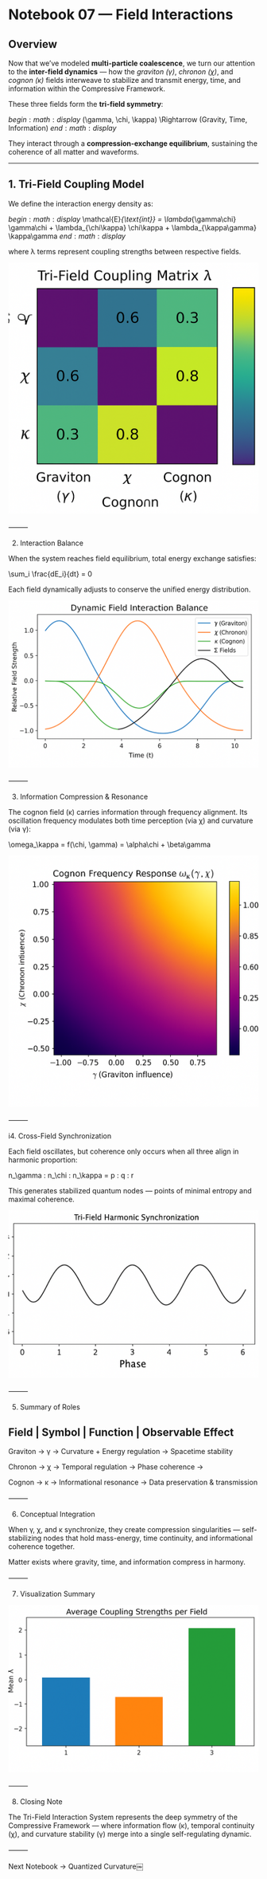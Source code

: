 # Notebook 07 — Field Interactions

## Overview

Now that we’ve modeled **multi-particle coalescence**, we turn our attention to the **inter-field dynamics** — how the *graviton (γ)*, *chronon (χ)*, and *cognon (κ)* fields interweave to stabilize and transmit energy, time, and information within the Compressive Framework.

These three fields form the **tri-field symmetry**:

$begin:math:display$
(\\gamma, \\chi, \\kappa) \\Rightarrow (Gravity, Time, Information)
$end:math:display$

They interact through a **compression-exchange equilibrium**, sustaining the coherence of all matter and waveforms.

---

## 1. Tri-Field Coupling Model

We define the interaction energy density as:

$begin:math:display$
\\mathcal{E}_{\\text{int}} = \\lambda_{\\gamma\\chi} \\gamma\\chi + \\lambda_{\\chi\\kappa} \\chi\\kappa + \\lambda_{\\kappa\\gamma} \\kappa\\gamma
$end:math:display$

where λ terms represent coupling strengths between respective fields.

![Coupling](../notebooks/7notebook01.png)

⸻

2. Interaction Balance

When the system reaches field equilibrium, total energy exchange satisfies:

\sum_i \frac{dE_i}{dt} = 0

Each field dynamically adjusts to conserve the unified energy distribution.

![Coupling](../notebooks/7notebook02.png)

⸻

3. Information Compression & Resonance

The cognon field (κ) carries information through frequency alignment.
Its oscillation frequency modulates both time perception (via χ) and curvature (via γ):

\omega_\kappa = f(\chi, \gamma) = \alpha\chi + \beta\gamma

![Coupling](../notebooks/7notebook03.PNG)


⸻

i4. Cross-Field Synchronization

Each field oscillates, but coherence only occurs when all three align in harmonic proportion:

n_\gamma : n_\chi : n_\kappa = p : q : r

This generates stabilized quantum nodes — points of minimal entropy and maximal coherence.

![Coupling](../notebooks/7notebook04.PNG)


⸻

5. Summary of Roles

Field | Symbol | Function | Observable Effect
---------------------------------------

Graviton -> γ -> Curvature + Energy regulation -> Spacetime stability

Chronon -> χ -> Temporal regulation -> Phase coherence -> 

Cognon -> κ -> Informational resonance -> Data preservation & transmission


⸻

6. Conceptual Integration

When γ, χ, and κ synchronize, they create compression singularities — self-stabilizing nodes that hold mass-energy, time continuity, and informational coherence together.

Matter exists where gravity, time, and information compress in harmony.

⸻

7. Visualization Summary

![Coupling](../notebooks/7notebook05.PNG)


⸻

8. Closing Note

The Tri-Field Interaction System represents the deep symmetry of the Compressive Framework — where information flow (κ), temporal continuity (χ), and curvature stability (γ) merge into a single self-regulating dynamic.

⸻

Next Notebook → Quantized Curvature￼







